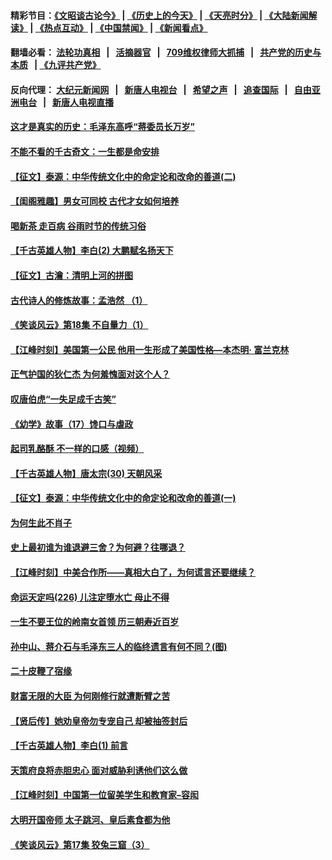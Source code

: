 #### 精彩节目：[《文昭谈古论今》](http://134.209.198.168/wenzhao) | [《历史上的今天》](http://134.209.198.168/today-in-history) | [《天亮时分》](http://134.209.198.168/tianliang) | [《大陆新闻解读》](http://134.209.198.168/ntdtv-comedy) | [《热点互动》](http://134.209.198.168/ntdtv-rdhd)  | [《中国禁闻》](http://134.209.198.168/ntdtv-news) | [《新闻看点》](http://134.209.198.168/news-insight) 

  #### 翻墙必看： [法轮功真相](http://134.209.198.168:10000/videos/truth.html) &nbsp;&nbsp;|&nbsp;&nbsp; [活摘器官](http://134.209.198.168:10000/videos/res/Organs/) &nbsp;&nbsp;|&nbsp;&nbsp; [709维权律师大抓捕](http://134.209.198.168:10000/videos/709/) &nbsp;&nbsp;|&nbsp;&nbsp; [共产党的历史与本质](http://134.209.198.168:10000/videos/ccp.html) &nbsp;&nbsp;| [《九评共产党》](http://134.209.198.168:10000/videos/jiuping/) 

#### 反向代理： [大纪元新闻网](http://134.209.198.168:10080/) &nbsp;&nbsp;|&nbsp;&nbsp; [新唐人电视台](http://134.209.198.168:8000/) &nbsp;&nbsp;|&nbsp;&nbsp; [希望之声](http://134.209.198.168:8200/) &nbsp;&nbsp;|&nbsp;&nbsp; [追查国际](http://134.209.198.168:10010/) &nbsp;&nbsp;|&nbsp;&nbsp; [自由亚洲电台](http://134.209.198.168:9800/) &nbsp;&nbsp;|&nbsp;&nbsp; [新唐人电视直播](http://134.209.198.168/) 

#### [这才是真实的历史：毛泽东高呼“蒋委员长万岁”](../pages/prog647/a102560068.md?t=04191839) 

#### [不能不看的千古奇文：一生都是命安排](../pages/prog647/a102559968.md?t=04191839) 

#### [【征文】泰源：中华传统文化中的命定论和改命的善道(二)](../pages/prog647/a102559843.md?t=04191839) 

#### [【闺阁雅趣】男女可同校 古代才女如何培养](../pages/prog647/a102559837.md?t=04191839) 

#### [喝新茶 走百病 谷雨时节的传统习俗](../pages/prog647/a102559319.md?t=04191839) 

#### [【千古英雄人物】李白(2) 大鹏赋名扬天下](../pages/prog647/a102559144.md?t=04191839) 

#### [【征文】古瀹：清明上河的拼图](../pages/prog647/a102559130.md?t=04191839) 

#### [古代诗人的修炼故事：孟浩然 （1）](../pages/prog647/a102559110.md?t=04191839) 

#### [《笑谈风云》第18集 不自量力（1）](../pages/prog647/a102559102.md?t=04191839) 

#### [【江峰时刻】美国第一公民 他用一生形成了美国性格—本杰明· 富兰克林](../pages/prog647/a102558490.md?t=04191839) 

#### [正气护国的狄仁杰 为何羞愧面对这个人？](../pages/prog647/a102558316.md?t=04191839) 

#### [叹唐伯虎“一失足成千古笑”](../pages/prog647/a102558309.md?t=04191839) 

#### [《幼学》故事（17）馋口与虐政](../pages/prog647/a102558301.md?t=04191839) 

#### [起司乳酪酥 不一样的口感（视频）](../pages/prog647/a102558241.md?t=04191839) 

#### [【千古英雄人物】唐太宗(30) 天朝风采](../pages/prog647/a102557554.md?t=04191839) 

#### [【征文】泰源：中华传统文化中的命定论和改命的善道(一)](../pages/prog647/a102557531.md?t=04191839) 

#### [为何生此不肖子](../pages/prog647/a102557523.md?t=04191839) 

#### [史上最初谁为谁退避三舍？为何避？往哪退？](../pages/prog647/a102557515.md?t=04191839) 

#### [【江峰时刻】中美合作所——真相大白了，为何谎言还要继续？](../pages/prog647/a102556929.md?t=04191839) 

#### [命运天定吗(226) 儿注定堕水亡 母止不得](../pages/prog647/a102555802.md?t=04191839) 

#### [一生不要王位的岭南女首领 历三朝寿近百岁](../pages/prog647/a102556871.md?t=04191839) 

#### [孙中山、蒋介石与毛泽东三人的临终遗言有何不同？(图)](../pages/prog647/a102556819.md?t=04191839) 

#### [二十皮鞭了宿缘](../pages/prog647/a102556809.md?t=04191839) 

#### [财富无限的大臣 为何刚修行就遭断臂之苦](../pages/prog647/a102556804.md?t=04191839) 

#### [【贤后传】她劝皇帝勿专宠自己 却被抽签封后](../pages/prog647/a102555808.md?t=04191839) 

#### [【千古英雄人物】李白(1) 前言](../pages/prog647/a102555811.md?t=04191839) 

#### [天策府良将赤胆忠心 面对威胁利诱他们这么做](../pages/prog647/a102550546.md?t=04191839) 

#### [【江峰时刻】中国第一位留美学生和教育家–容闳](../pages/prog647/a102554841.md?t=04191839) 

#### [大明开国帝师 太子跳河、皇后素食都为他](../pages/prog647/a102554871.md?t=04191839) 

#### [《笑谈风云》第17集 狡兔三窟（3）](../pages/prog647/a102554867.md?t=04191839) 

